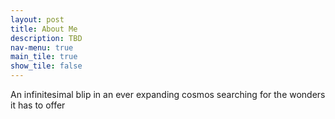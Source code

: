 ```yaml
---
layout: post
title: About Me
description: TBD
nav-menu: true
main_tile: true
show_tile: false
---
```


An infinitesimal blip in an ever expanding cosmos searching for the wonders it has to offer
